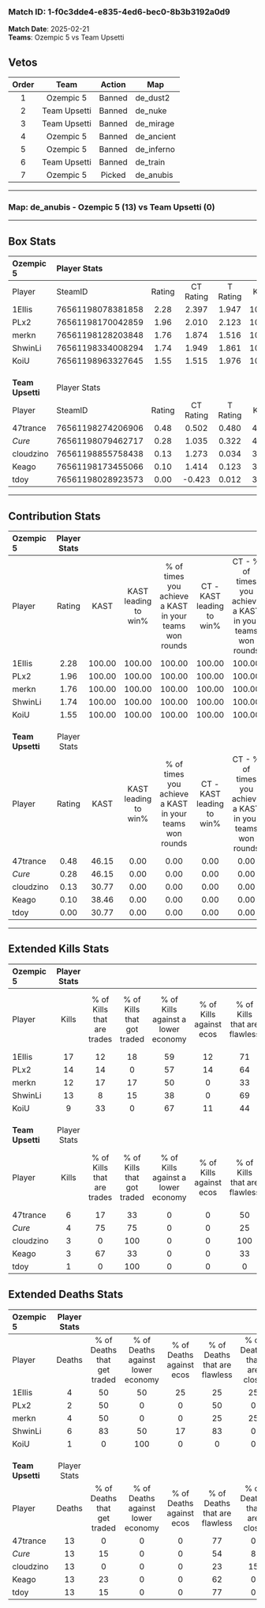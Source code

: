 ### Match ID: 1-f0c3dde4-e835-4ed6-bec0-8b3b3192a0d9  
**Match Date**: 2025-02-21  
**Teams**: Ozempic 5 vs Team Upsetti  

## Vetos  

| Order | Team | Action | Map |
| :---: | :--: | :----: | --- |
| 1 | Ozempic 5 | Banned | de_dust2 |
| 2 | Team Upsetti | Banned | de_nuke |
| 3 | Team Upsetti | Banned | de_mirage |
| 4 | Ozempic 5 | Banned | de_ancient |
| 5 | Ozempic 5 | Banned | de_inferno |
| 6 | Team Upsetti | Banned | de_train |
| 7 | Ozempic 5 | Picked | de_anubis |

---  

### **Map**: de_anubis - Ozempic 5 (13) vs Team Upsetti (0)  
---  

## Box Stats  

| **Ozempic 5**    | Player Stats      |        |           |          |        |       |       |         |        |      |     |
| :- | :- | :-: | :-: | :-: | :-: | :-: | :-: | :-: | :-: | :-: | :-: |
| Player           | SteamID           | Rating | CT Rating | T Rating |  KAST  |  ADR  | Kills | Assists | Deaths | K/D  | HS% |
| 1EIIis           | 76561198078381858 |  2.28  |   2.397   |  1.947   | 100.00 | 149.1 |  17   |    6    |   4    | 4.25 | 70  |
| PLx2             | 76561198170042859 |  1.96  |   2.010   |  2.123   | 100.00 | 87.5  |  14   |    5    |   2    | 7.00 | 42  |
| merkn            | 76561198128203848 |  1.76  |   1.874   |  1.516   | 100.00 | 98.9  |  12   |    3    |   4    | 3.00 | 83  |
| ShwinLi          | 76561198334008294 |  1.74  |   1.949   |  1.861   | 100.00 | 97.6  |  13   |    2    |   6    | 2.17 | 38  |
| KoiU             | 76561198963327645 |  1.55  |   1.515   |  1.976   | 100.00 | 60.6  |   9   |    1    |   1    | 9.00 | 44  |
|                  |                   |        |           |          |        |       |       |         |        |      |     |
|                  |                   |        |           |          |        |       |       |         |        |      |     |
|                  |                   |        |           |          |        |       |       |         |        |      |     |
| **Team Upsetti** | Player Stats      |        |           |          |        |       |       |         |        |      |     |
| Player           | SteamID           | Rating | CT Rating | T Rating |  KAST  |  ADR  | Kills | Assists | Deaths | K/D  | HS% |
| 47trance         | 76561198274206906 |  0.48  |   0.502   |  0.480   | 46.15  | 59.4  |   6   |    3    |   13   | 0.46 | 83  |
| _Cure_           | 76561198079462717 |  0.28  |   1.035   |  0.322   | 46.15  | 45.1  |   4   |    0    |   13   | 0.31 | 100 |
| cloudzino        | 76561198855758438 |  0.13  |   1.273   |  0.034   | 30.77  | 50.2  |   3   |    2    |   13   | 0.23 | 66  |
| Keago            | 76561198173455066 |  0.10  |   1.414   |  0.123   | 38.46  | 28.0  |   3   |    0    |   13   | 0.23 | 33  |
| tdoy             | 76561198028923573 |  0.00  |  -0.423   |  0.012   | 30.77  | 20.8  |   1   |    1    |   13   | 0.08 | 100 |
---  

## Contribution Stats  

| **Ozempic 5**    | Player Stats |        |                      |                                                        |                           |                                                             |                          |                                                            |
| :- | :-: | :-: | :-: | :-: | :-: | :-: | :-: | :-: |
| Player           |    Rating    |  KAST  | KAST leading to win% | % of times you achieve a KAST in your teams won rounds | CT - KAST leading to win% | CT - % of times you achieve a KAST in your teams won rounds | T - KAST leading to win% | T - % of times you achieve a KAST in your teams won rounds |
| 1EIIis           |     2.28     | 100.00 |        100.00        |                         100.00                         |          100.00           |                           100.00                            |          100.00          |                           100.00                           |
| PLx2             |     1.96     | 100.00 |        100.00        |                         100.00                         |          100.00           |                           100.00                            |          100.00          |                           100.00                           |
| merkn            |     1.76     | 100.00 |        100.00        |                         100.00                         |          100.00           |                           100.00                            |          100.00          |                           100.00                           |
| ShwinLi          |     1.74     | 100.00 |        100.00        |                         100.00                         |          100.00           |                           100.00                            |          100.00          |                           100.00                           |
| KoiU             |     1.55     | 100.00 |        100.00        |                         100.00                         |          100.00           |                           100.00                            |          100.00          |                           100.00                           |
|                  |              |        |                      |                                                        |                           |                                                             |                          |                                                            |
|                  |              |        |                      |                                                        |                           |                                                             |                          |                                                            |
|                  |              |        |                      |                                                        |                           |                                                             |                          |                                                            |
| **Team Upsetti** | Player Stats |        |                      |                                                        |                           |                                                             |                          |                                                            |
| Player           |    Rating    |  KAST  | KAST leading to win% | % of times you achieve a KAST in your teams won rounds | CT - KAST leading to win% | CT - % of times you achieve a KAST in your teams won rounds | T - KAST leading to win% | T - % of times you achieve a KAST in your teams won rounds |
| 47trance         |     0.48     | 46.15  |         0.00         |                          0.00                          |           0.00            |                            0.00                             |           0.00           |                            0.00                            |
| _Cure_           |     0.28     | 46.15  |         0.00         |                          0.00                          |           0.00            |                            0.00                             |           0.00           |                            0.00                            |
| cloudzino        |     0.13     | 30.77  |         0.00         |                          0.00                          |           0.00            |                            0.00                             |           0.00           |                            0.00                            |
| Keago            |     0.10     | 38.46  |         0.00         |                          0.00                          |           0.00            |                            0.00                             |           0.00           |                            0.00                            |
| tdoy             |     0.00     | 30.77  |         0.00         |                          0.00                          |           0.00            |                            0.00                             |           0.00           |                            0.00                            |
---  

## Extended Kills Stats  

| **Ozempic 5**    | Player Stats |                            |                            |                                    |                         |                              |                                 |                                       |                    |           |
| :- | :-: | :-: | :-: | :-: | :-: | :-: | :-: | :-: | :-: | :-: |
| Player           |    Kills     | % of Kills that are trades | % of Kills that got traded | % of Kills against a lower economy | % of Kills against ecos | % of Kills that are flawless | % of Kills that are close duels | % of Kills that are assisted by flash | Pistol Round Kills | AWP Kills |
| 1EIIis           |      17      |             12             |             18             |                 59                 |           12            |              71              |                6                |                   0                   |         4          |     0     |
| PLx2             |      14      |             14             |             0              |                 57                 |           14            |              64              |                0                |                   0                   |         3          |     6     |
| merkn            |      12      |             17             |             17             |                 50                 |            0            |              33              |                0                |                   0                   |         1          |     0     |
| ShwinLi          |      13      |             8              |             15             |                 38                 |            0            |              69              |                8                |                  23                   |         1          |     0     |
| KoiU             |      9       |             33             |             0              |                 67                 |           11            |              44              |               11                |                   0                   |         1          |     0     |
|                  |              |                            |                            |                                    |                         |                              |                                 |                                       |                    |           |
|                  |              |                            |                            |                                    |                         |                              |                                 |                                       |                    |           |
|                  |              |                            |                            |                                    |                         |                              |                                 |                                       |                    |           |
| **Team Upsetti** | Player Stats |                            |                            |                                    |                         |                              |                                 |                                       |                    |           |
| Player           |    Kills     | % of Kills that are trades | % of Kills that got traded | % of Kills against a lower economy | % of Kills against ecos | % of Kills that are flawless | % of Kills that are close duels | % of Kills that are assisted by flash | Pistol Round Kills | AWP Kills |
| 47trance         |      6       |             17             |             33             |                 0                  |            0            |              50              |               17                |                   0                   |         0          |     0     |
| _Cure_           |      4       |             75             |             75             |                 0                  |            0            |              25              |               25                |                   0                   |         0          |     0     |
| cloudzino        |      3       |             0              |            100             |                 0                  |            0            |             100              |                0                |                   0                   |         1          |     0     |
| Keago            |      3       |             67             |             33             |                 0                  |            0            |              33              |                0                |                   0                   |         1          |     0     |
| tdoy             |      1       |             0              |            100             |                 0                  |            0            |              0               |                0                |                   0                   |         1          |     0     |
## Extended Deaths Stats  

| **Ozempic 5**    | Player Stats |                             |                                   |                          |                               |                            |                           |               |
| :- | :-: | :-: | :-: | :-: | :-: | :-: | :-: | :-: |
| Player           |    Deaths    | % of Deaths that get traded | % of Deaths against lower economy | % of Deaths against ecos | % of Deaths that are flawless | % of Deaths that are close | % of Deaths while blinded | Deaths to AWP |
| 1EIIis           |      4       |             50              |                50                 |            25            |              25               |             25             |             0             |       0       |
| PLx2             |      2       |             50              |                 0                 |            0             |              50               |             0              |             0             |       0       |
| merkn            |      4       |             50              |                 0                 |            0             |              25               |             25             |             0             |       0       |
| ShwinLi          |      6       |             83              |                50                 |            17            |              83               |             0              |             0             |       0       |
| KoiU             |      1       |              0              |                100                |            0             |               0               |             0              |             0             |       0       |
|                  |              |                             |                                   |                          |                               |                            |                           |               |
|                  |              |                             |                                   |                          |                               |                            |                           |               |
|                  |              |                             |                                   |                          |                               |                            |                           |               |
| **Team Upsetti** | Player Stats |                             |                                   |                          |                               |                            |                           |               |
| Player           |    Deaths    | % of Deaths that get traded | % of Deaths against lower economy | % of Deaths against ecos | % of Deaths that are flawless | % of Deaths that are close | % of Deaths while blinded | Deaths to AWP |
| 47trance         |      13      |              0              |                 0                 |            0             |              77               |             0              |             8             |       3       |
| _Cure_           |      13      |             15              |                 0                 |            0             |              54               |             8              |             0             |       0       |
| cloudzino        |      13      |              0              |                 0                 |            0             |              23               |             15             |             8             |       2       |
| Keago            |      13      |             23              |                 0                 |            0             |              62               |             0              |             0             |       1       |
| tdoy             |      13      |             15              |                 0                 |            0             |              77               |             0              |             8             |       0       |
